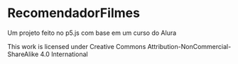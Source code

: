 # RecomendadorFilmes

Um projeto feito no p5.js com base em um curso do Alura

This work is licensed under Creative Commons Attribution-NonCommercial-ShareAlike 4.0 International

